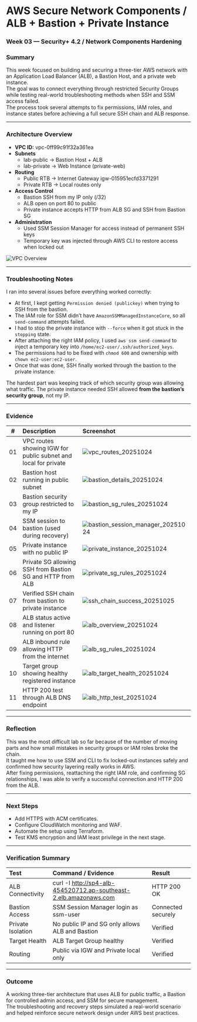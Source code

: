 # AWS Secure Network Components / ALB + Bastion + Private Instance  
### Week 03 — Security+ 4.2 / Network Components Hardening

### Summary
This week focused on building and securing a three-tier AWS network with an Application Load Balancer (ALB), a Bastion Host, and a private web instance.  
The goal was to connect everything through restricted Security Groups while testing real-world troubleshooting methods when SSH and SSM access failed.  
The process took several attempts to fix permissions, IAM roles, and instance states before achieving a full secure SSH chain and ALB response.

---

### Architecture Overview
- **VPC ID:** vpc-0ff99c91f32a361ea
- **Subnets**
  - lab-public → Bastion Host + ALB  
  - lab-private → Web Instance (private-web)
- **Routing**
  - Public RTB → Internet Gateway igw-015951ecfd3371291  
  - Private RTB → Local routes only
- **Access Control**
  - Bastion SSH from my IP only (/32)
  - ALB open on port 80 to public
  - Private instance accepts HTTP from ALB SG and SSH from Bastion SG
- **Administration**
  - Used SSM Session Manager for access instead of permanent SSH keys  
  - Temporary key was injected through AWS CLI to restore access when locked out

![VPC Overview](./labvpc_reuse_20251024.png)

---

### Troubleshooting Notes
I ran into several issues before everything worked correctly:
- At first, I kept getting `Permission denied (publickey)` when trying to SSH from the bastion.  
- The IAM role for SSM didn’t have `AmazonSSMManagedInstanceCore`, so all `send-command` attempts failed.  
- I had to stop the private instance with `--force` when it got stuck in the `stopping` state.  
- After attaching the right IAM policy, I used `aws ssm send-command` to inject a temporary key into `/home/ec2-user/.ssh/authorized_keys`.  
- The permissions had to be fixed with `chmod 600` and ownership with `chown ec2-user:ec2-user`.  
- Once that was done, SSH finally worked through the bastion to the private instance.  

The hardest part was keeping track of which security group was allowing what traffic. The private instance needed SSH allowed **from the bastion’s security group**, not my IP.

---

### Evidence

| # | Description | Screenshot |
|:-:|:--|:--|
| 01 | VPC routes showing IGW for public subnet and local for private | ![vpc_routes_20251024](./vpc_routes_20251024.png) |
| 02 | Bastion host running in public subnet | ![bastion_details_20251024](./bastion_details_20251024.png) |
| 03 | Bastion security group restricted to my IP | ![bastion_sg_rules_20251024](./bastion_sg_rules_20251024.png) |
| 04 | SSM session to bastion (used during recovery) | ![bastion_session_manager_20251024](./bastion_session_manager_20251024.png) |
| 05 | Private instance with no public IP | ![private_instance_20251024](./private_instance_20251024.png) |
| 06 | Private SG allowing SSH from Bastion SG and HTTP from ALB | ![private_sg_rules_20251024](./private_sg_rules_20251024.png) |
| 07 | Verified SSH chain from bastion to private instance | ![ssh_chain_success_20251025](./ssh_chain_success_20251025.png) |
| 08 | ALB status active and listener running on port 80 | ![alb_overview_20251024](./alb_overview_20251024.png) |
| 09 | ALB inbound rule allowing HTTP from the internet | ![alb_sg_rules_20251024](./alb_sg_rules_20251024.png) |
| 10 | Target group showing healthy registered instance | ![alb_target_health_20251024](./alb_target_health_20251024.png) |
| 11 | HTTP 200 test through ALB DNS endpoint | ![alb_http_test_20251024](./alb_http_test_20251024.png) |

---

### Reflection
This was the most difficult lab so far because of the number of moving parts and how small mistakes in security groups or IAM roles broke the chain.  
It taught me how to use SSM and CLI to fix locked-out instances safely and confirmed how security layering really works in AWS.  
After fixing permissions, reattaching the right IAM role, and confirming SG relationships, I was able to verify a successful connection and HTTP 200 from the ALB.

---

### Next Steps
- Add HTTPS with ACM certificates.  
- Configure CloudWatch monitoring and WAF.  
- Automate the setup using Terraform.  
- Test KMS encryption and IAM least privilege in the next stage.

---

### Verification Summary

| Test | Command / Evidence | Result |
|:--|:--|:--|
| ALB Connectivity | curl -I http://sp4-alb-454520712.ap-southeast-2.elb.amazonaws.com | HTTP 200 OK |
| Bastion Access | SSM Session Manager login as ssm-user | Connected securely |
| Private Isolation | No public IP and SG only allows ALB and Bastion | Verified |
| Target Health | ALB Target Group healthy | Verified |
| Routing | Public via IGW and Private local only | Verified |

---

### Outcome
A working three-tier architecture that uses ALB for public traffic, a Bastion for controlled admin access, and SSM for secure management.  
The troubleshooting and recovery steps simulated a real-world scenario and helped reinforce secure network design under AWS best practices.
